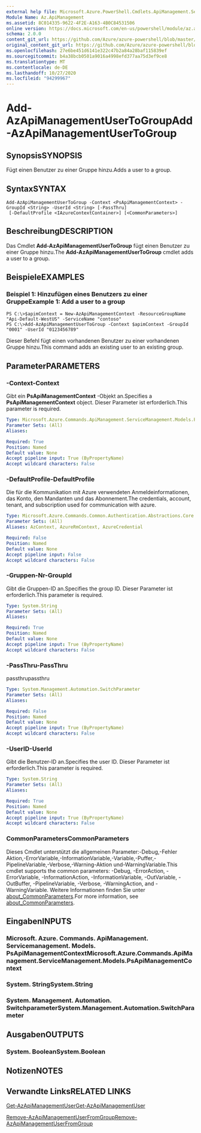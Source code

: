 ```yaml
---
external help file: Microsoft.Azure.PowerShell.Cmdlets.ApiManagement.ServiceManagement.dll-Help.xml
Module Name: Az.ApiManagement
ms.assetid: 8C014335-9622-4F2E-A163-4B0C84531506
online version: https://docs.microsoft.com/en-us/powershell/module/az.apimanagement/add-azapimanagementusertogroup
schema: 2.0.0
content_git_url: https://github.com/Azure/azure-powershell/blob/master/src/ApiManagement/ApiManagement/help/Add-AzApiManagementUserToGroup.md
original_content_git_url: https://github.com/Azure/azure-powershell/blob/master/src/ApiManagement/ApiManagement/help/Add-AzApiManagementUserToGroup.md
ms.openlocfilehash: 27e6be451d6141e322c47b2a84a28baf115839ef
ms.sourcegitcommit: b4a38bcb0501a9016a4998efd377aa75d3ef9ce8
ms.translationtype: MT
ms.contentlocale: de-DE
ms.lasthandoff: 10/27/2020
ms.locfileid: "94299967"
---
```

# <span data-ttu-id="a281b-101">Add-AzApiManagementUserToGroup</span><span class="sxs-lookup"><span data-stu-id="a281b-101">Add-AzApiManagementUserToGroup</span></span>

## <span data-ttu-id="a281b-102">Synopsis</span><span class="sxs-lookup"><span data-stu-id="a281b-102">SYNOPSIS</span></span>
<span data-ttu-id="a281b-103">Fügt einen Benutzer zu einer Gruppe hinzu.</span><span class="sxs-lookup"><span data-stu-id="a281b-103">Adds a user to a group.</span></span>

## <span data-ttu-id="a281b-104">Syntax</span><span class="sxs-lookup"><span data-stu-id="a281b-104">SYNTAX</span></span>

```
Add-AzApiManagementUserToGroup -Context <PsApiManagementContext> -GroupId <String> -UserId <String> [-PassThru]
 [-DefaultProfile <IAzureContextContainer>] [<CommonParameters>]
```

## <span data-ttu-id="a281b-105">Beschreibung</span><span class="sxs-lookup"><span data-stu-id="a281b-105">DESCRIPTION</span></span>
<span data-ttu-id="a281b-106">Das Cmdlet **Add-AzApiManagementUserToGroup** fügt einen Benutzer zu einer Gruppe hinzu.</span><span class="sxs-lookup"><span data-stu-id="a281b-106">The **Add-AzApiManagementUserToGroup** cmdlet adds a user to a group.</span></span>

## <span data-ttu-id="a281b-107">Beispiele</span><span class="sxs-lookup"><span data-stu-id="a281b-107">EXAMPLES</span></span>

### <span data-ttu-id="a281b-108">Beispiel 1: Hinzufügen eines Benutzers zu einer Gruppe</span><span class="sxs-lookup"><span data-stu-id="a281b-108">Example 1: Add a user to a group</span></span>
```
PS C:\>$apimContext = New-AzApiManagementContext -ResourceGroupName "Api-Default-WestUS" -ServiceName "contoso"
PS C:\>Add-AzApiManagementUserToGroup -Context $apimContext -GroupId "0001" -UserId "0123456789"
```

<span data-ttu-id="a281b-109">Dieser Befehl fügt einen vorhandenen Benutzer zu einer vorhandenen Gruppe hinzu.</span><span class="sxs-lookup"><span data-stu-id="a281b-109">This command adds an existing user to an existing group.</span></span>

## <span data-ttu-id="a281b-110">Parameter</span><span class="sxs-lookup"><span data-stu-id="a281b-110">PARAMETERS</span></span>

### <span data-ttu-id="a281b-111">-Context</span><span class="sxs-lookup"><span data-stu-id="a281b-111">-Context</span></span>
<span data-ttu-id="a281b-112">Gibt ein **PsApiManagementContext** -Objekt an.</span><span class="sxs-lookup"><span data-stu-id="a281b-112">Specifies a **PsApiManagementContext** object.</span></span>
<span data-ttu-id="a281b-113">Dieser Parameter ist erforderlich.</span><span class="sxs-lookup"><span data-stu-id="a281b-113">This parameter is required.</span></span>

```yaml
Type: Microsoft.Azure.Commands.ApiManagement.ServiceManagement.Models.PsApiManagementContext
Parameter Sets: (All)
Aliases:

Required: True
Position: Named
Default value: None
Accept pipeline input: True (ByPropertyName)
Accept wildcard characters: False
```

### <span data-ttu-id="a281b-114">-DefaultProfile</span><span class="sxs-lookup"><span data-stu-id="a281b-114">-DefaultProfile</span></span>
<span data-ttu-id="a281b-115">Die für die Kommunikation mit Azure verwendeten Anmeldeinformationen, das Konto, den Mandanten und das Abonnement.</span><span class="sxs-lookup"><span data-stu-id="a281b-115">The credentials, account, tenant, and subscription used for communication with azure.</span></span>

```yaml
Type: Microsoft.Azure.Commands.Common.Authentication.Abstractions.Core.IAzureContextContainer
Parameter Sets: (All)
Aliases: AzContext, AzureRmContext, AzureCredential

Required: False
Position: Named
Default value: None
Accept pipeline input: False
Accept wildcard characters: False
```

### <span data-ttu-id="a281b-116">-Gruppen-Nr</span><span class="sxs-lookup"><span data-stu-id="a281b-116">-GroupId</span></span>
<span data-ttu-id="a281b-117">Gibt die Gruppen-ID an.</span><span class="sxs-lookup"><span data-stu-id="a281b-117">Specifies the group ID.</span></span>
<span data-ttu-id="a281b-118">Dieser Parameter ist erforderlich.</span><span class="sxs-lookup"><span data-stu-id="a281b-118">This parameter is required.</span></span>

```yaml
Type: System.String
Parameter Sets: (All)
Aliases:

Required: True
Position: Named
Default value: None
Accept pipeline input: True (ByPropertyName)
Accept wildcard characters: False
```

### <span data-ttu-id="a281b-119">-PassThru</span><span class="sxs-lookup"><span data-stu-id="a281b-119">-PassThru</span></span>
<span data-ttu-id="a281b-120">passthru</span><span class="sxs-lookup"><span data-stu-id="a281b-120">passthru</span></span>

```yaml
Type: System.Management.Automation.SwitchParameter
Parameter Sets: (All)
Aliases:

Required: False
Position: Named
Default value: None
Accept pipeline input: True (ByPropertyName)
Accept wildcard characters: False
```

### <span data-ttu-id="a281b-121">-UserID</span><span class="sxs-lookup"><span data-stu-id="a281b-121">-UserId</span></span>
<span data-ttu-id="a281b-122">Gibt die Benutzer-ID an.</span><span class="sxs-lookup"><span data-stu-id="a281b-122">Specifies the user ID.</span></span>
<span data-ttu-id="a281b-123">Dieser Parameter ist erforderlich.</span><span class="sxs-lookup"><span data-stu-id="a281b-123">This parameter is required.</span></span>

```yaml
Type: System.String
Parameter Sets: (All)
Aliases:

Required: True
Position: Named
Default value: None
Accept pipeline input: True (ByPropertyName)
Accept wildcard characters: False
```

### <span data-ttu-id="a281b-124">CommonParameters</span><span class="sxs-lookup"><span data-stu-id="a281b-124">CommonParameters</span></span>
<span data-ttu-id="a281b-125">Dieses Cmdlet unterstützt die allgemeinen Parameter:-Debug,-Fehler Aktion,-ErrorVariable,-InformationVariable,-Variable,-Puffer,-PipelineVariable,-Verbose,-Warning-Aktion und-WarningVariable.</span><span class="sxs-lookup"><span data-stu-id="a281b-125">This cmdlet supports the common parameters: -Debug, -ErrorAction, -ErrorVariable, -InformationAction, -InformationVariable, -OutVariable, -OutBuffer, -PipelineVariable, -Verbose, -WarningAction, and -WarningVariable.</span></span> <span data-ttu-id="a281b-126">Weitere Informationen finden Sie unter [about_CommonParameters](http://go.microsoft.com/fwlink/?LinkID=113216).</span><span class="sxs-lookup"><span data-stu-id="a281b-126">For more information, see [about_CommonParameters](http://go.microsoft.com/fwlink/?LinkID=113216).</span></span>

## <span data-ttu-id="a281b-127">Eingaben</span><span class="sxs-lookup"><span data-stu-id="a281b-127">INPUTS</span></span>

### <span data-ttu-id="a281b-128">Microsoft. Azure. Commands. ApiManagement. Servicemanagement. Models. PsApiManagementContext</span><span class="sxs-lookup"><span data-stu-id="a281b-128">Microsoft.Azure.Commands.ApiManagement.ServiceManagement.Models.PsApiManagementContext</span></span>

### <span data-ttu-id="a281b-129">System. String</span><span class="sxs-lookup"><span data-stu-id="a281b-129">System.String</span></span>

### <span data-ttu-id="a281b-130">System. Management. Automation. Switchparameter</span><span class="sxs-lookup"><span data-stu-id="a281b-130">System.Management.Automation.SwitchParameter</span></span>

## <span data-ttu-id="a281b-131">Ausgaben</span><span class="sxs-lookup"><span data-stu-id="a281b-131">OUTPUTS</span></span>

### <span data-ttu-id="a281b-132">System. Boolean</span><span class="sxs-lookup"><span data-stu-id="a281b-132">System.Boolean</span></span>

## <span data-ttu-id="a281b-133">Notizen</span><span class="sxs-lookup"><span data-stu-id="a281b-133">NOTES</span></span>

## <span data-ttu-id="a281b-134">Verwandte Links</span><span class="sxs-lookup"><span data-stu-id="a281b-134">RELATED LINKS</span></span>

[<span data-ttu-id="a281b-135">Get-AzApiManagementUser</span><span class="sxs-lookup"><span data-stu-id="a281b-135">Get-AzApiManagementUser</span></span>](./Get-AzApiManagementUser.md)

[<span data-ttu-id="a281b-136">Remove-AzApiManagementUserFromGroup</span><span class="sxs-lookup"><span data-stu-id="a281b-136">Remove-AzApiManagementUserFromGroup</span></span>](./Remove-AzApiManagementUserFromGroup.md)


